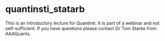 # quantinsti_statarb

This is an introductory lecture for Quantinti.
It is part of a webinar and not self-sufficient.
If you have questions please contact
Dr Tom Starke from AAAQuants.
